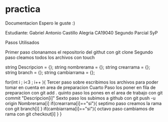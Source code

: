 # practica
Documentacion Espero le guste :)

Estudiante: Gabriel Antonio Castillo Alegria CA19040
Segundo Parcial SyP

Pasos Utilisados 


Primer paso clonanamos el repositorio del githut con git clone 
Segundo paso cleamos todos los archivos con touch

string Descripcion = {};
string nombrerama  = {};
string crearrama   = {};
string branch      = {};
string cambiarrama = {};


for(int i ; i<3 ; i++ ){
    Tercer paso sobre escribimos los archivos para poder tomar en cuenta en area de preparacion
    Cuarto Paso los poner en fila de preparacion con git add .
    quinto paso los pones en el area de trabajo con git commit "Descripcion[i]"
    Sexto paso los subimos a github con git push -u origin Nombrerama[i]
    if(crearrama[i]=="si"){
        septimo paso creamos la rama con git branch[i]
    }
    if(cambiarrama[i]=="si"){
        octavo paso cambiamos de rama con git checkout[i]
    }
} 
